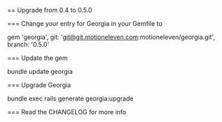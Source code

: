 == Upgrade from 0.4 to 0.5.0

=== Change your entry for Georgia in your Gemfile to

  gem 'georgia',  git: 'git@git.motioneleven.com:motioneleven/georgia.git', branch: '0.5.0'

=== Update the gem

  bundle update georgia

=== Upgrade Georgia

  bundle exec rails generate georgia:upgrade

=== Read the CHANGELOG for more info